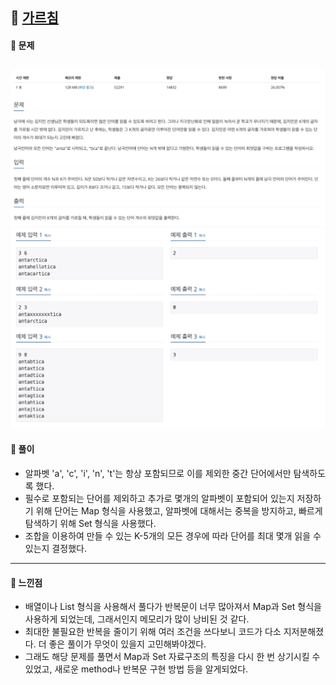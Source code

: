 ## 📖 [가르침](https://www.acmicpc.net/problem/1062)
#### 📍 문제
![img](./assets/1062_가르침_1.png)
![img](./assets/1062_가르침_2.png)
---
#### 📍 풀이
- 알파벳 'a', 'c', 'i', 'n', 't'는 항상 포함되므로 이를 제외한 중간 단어에서만 탐색하도록 했다.
- 필수로 포함되는 단어를 제외하고 추가로 몇개의 알파벳이 포함되어 있는지 저장하기 위해 단어는 Map 형식을 사용했고, 알파벳에 대해서는 중복을 방지하고, 빠르게 탐색하기 위해 Set 형식을 사용했다. 
- 조합을 이용하여 만들 수 있는 K-5개의 모든 경우에 따라 단어를 최대 몇개 읽을 수 있는지 결정했다.
---
#### 📍 느낀점
- 배열이나 List 형식을 사용해서 풀다가 반복문이 너무 많아져서 Map과 Set 형식을 사용하게 되었는데, 그래서인지 메모리가 많이 낭비된 것 같다.
- 최대한 불필요한 반복을 줄이기 위해 여러 조건을 쓰다보니 코드가 다소 지저분해졌다. 더 좋은 풀이가 무엇이 있을지 고민해봐야겠다.
- 그래도 해당 문제를 풀면서 Map과 Set 자료구조의 특징을 다시 한 번 상기시킬 수 있었고, 새로운 method나 반복문 구현 방법 등을 알게되었다.